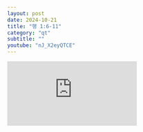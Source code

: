 ```yaml
---
layout: post
date: 2024-10-21
title: "행 1:6-11"
category: "qt"
subtitle: ""
youtube: "nJ_X2eyQTCE"
---
```


<div class="youtube margin-large">
    <iframe src="https://www.youtube.com/embed/nJ_X2eyQTCE" title="YouTube video player" frameborder="0" allow="accelerometer; autoplay; clipboard-write; encrypted-media; gyroscope; picture-in-picture; web-share" allowfullscreen></iframe>
</div>

